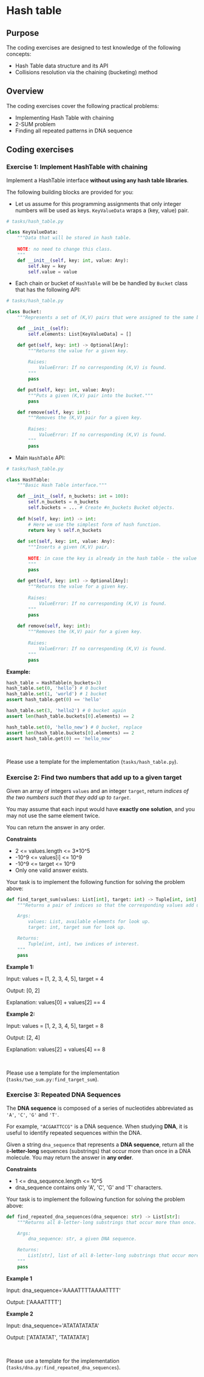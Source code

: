 # Hash table

## Purpose

The coding exercises are designed to test knowledge of the following concepts:

* Hash Table data structure and its API
* Collisions resolution via the chaining (bucketing) method

## Overview

The coding exercises cover the following practical problems:
* Implementing Hash Table with chaining
* 2-SUM problem
* Finding all repeated patterns in DNA sequence

## Coding exercises

### Exercise 1: Implement HashTable with chaining

Implement a HashTable interface **without using any hash table libraries**.

The following building blocks are provided for you:

* Let us assume for this programming assignments that only integer numbers will be used as keys. `KeyValueData` wraps a (key, value) pair.
```python
# tasks/hash_table.py

class KeyValueData:
    """Data that will be stored in hash table.
    
    NOTE: no need to change this class.
    """
    def __init__(self, key: int, value: Any):
        self.key = key
        self.value = value
```

* Each chain or bucket of `HashTable` will be be handled by `Bucket` class that has the following API:
```python
# tasks/hash_table.py

class Bucket:
    """Represents a set of (K,V) pairs that were assigned to the same bin/chain/bucket."""

    def __init__(self):
        self.elements: List[KeyValueData] = []

    def get(self, key: int) -> Optional[Any]:
        """Returns the value for a given key.
        
        Raises:
            ValueError: If no corresponding (K,V) is found.
        """
        pass

    def put(self, key: int, value: Any):
        """Puts a given (K,V) pair into the bucket."""
        pass

    def remove(self, key: int):
        """Removes the (K,V) pair for a given key.
        
        Raises:
            ValueError: If no corresponding (K,V) is found.
        """
        pass
```

* Main `HashTable` API:
```python
# tasks/hash_table.py

class HashTable:
    """Basic Hash Table interface."""

    def __init__(self, n_buckets: int = 100):
        self.n_buckets = n_buckets
        self.buckets = ... # Create #n_buckets Bucket objects.
    
    def h(self, key: int) -> int:
        # Here we use the simplest form of hash function.
        return key % self.n_buckets
    
    def set(self, key: int, value: Any):
        """Inserts a given (K,V) pair.
        
        NOTE: in case the key is already in the hash table - the value should be replaced.
        """
        pass
    
    def get(self, key: int) -> Optional[Any]:
        """Returns the value for a given key.
        
        Raises:
            ValueError: If no corresponding (K,V) is found.
        """
        pass
    
    def remove(self, key: int):
        """Removes the (K,V) pair for a given key.
        
        Raises:
            ValueError: If no corresponding (K,V) is found.
        """
        pass
```

**Example:**

```python
hash_table = HashTable(n_buckets=3)
hash_table.set(0, 'hello') # 0 bucket
hash_table.set(1, 'world') # 1 bucket
assert hash_table.get(0) == 'hello'

hash_table.set(3, 'hello2') # 0 bucket again
assert len(hash_table.buckets[0].elements) == 2

hash_table.set(0, 'hello_new') # 0 bucket, replace
assert len(hash_table.buckets[0].elements) == 2
assert hash_table.get(0) == 'hello_new'
```

<br>

Please use a template for the implementation (`tasks/hash_table.py`).

### Exercise 2: Find two numbers that add up to a given target

Given an array of integers `values` and an integer `target`, return *indices of the two numbers such that they add up to `target`*.

You may assume that each input would have **exactly one solution**, and you may not use the same element twice.

You can return the answer in any order.

**Constraints**
* 2 <= values.length <= 3*10^5
* -10^9 <= values[i] <= 10^9
* -10^9 <= target <= 10^9
* Only one valid answer exists.

Your task is to implement the following function for solving the problem above:

```python
def find_target_sum(values: List[int], target: int) -> Tuple[int, int]:
    """Returns a pair of indices so that the corresponding values add up to a given target.

    Args:
        values: List, available elements for look up.
        target: int, target sum for look up.

    Returns:
        Tuple[int, int], two indices of interest.
    """
    pass
```

**Example 1:**

Input: values = [1, 2, 3, 4, 5], target = 4

Output: [0, 2]

Explanation: values[0] + values[2] == 4


**Example 2:**

Input: values = [1, 2, 3, 4, 5], target = 8

Output: [2, 4]

Explanation: values[2] + values[4] == 8

<br>

Please use a template for the implementation (`tasks/two_sum.py:find_target_sum`).

### Exercise 3: Repeated DNA Sequences

The **DNA sequence** is composed of a series of nucleotides abbreviated as `'A'`, `'C'`, `'G'` and `'T'`.

For example, `"ACGAATTCCG"` is a DNA sequence.
When studying **DNA**, it is useful to identify repeated sequences within the DNA.

Given a string `dna_sequence` that represents a **DNA sequence**, return all the `8`**-letter-long** sequences (substrings) that occur more than once in a DNA molecule. You may return the answer in **any order**.

**Constraints**
* 1 <= dna_sequence.length <= 10^5
* dna_sequence contains only 'A', 'C', 'G' and 'T' characters.

Your task is to implement the following function for solving the problem above:

```python
def find_repeated_dna_sequences(dna_sequence: str) -> List[str]:
    """Returns all 8-letter-long substrings that occur more than once.

    Args:
        dna_sequence: str, a given DNA sequence.

    Returns:
        List[str], list of all 8-letter-long substrings that occur more than once.
    """
    pass
```

**Example 1**

Input: dna_sequence='AAAATTTTAAAATTTT'

Output: ['AAAATTTT']


**Example 2**

Input: dna_sequence='ATATATATATA'

Output: ['ATATATAT', 'TATATATA']

<br>

Please use a template for the implementation (`tasks/dna.py:find_repeated_dna_sequences`).

